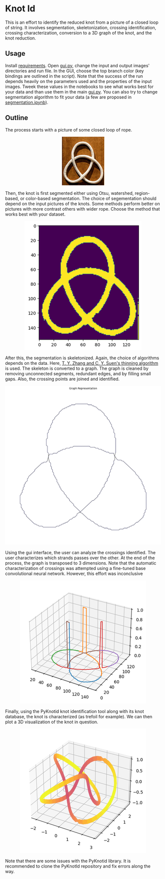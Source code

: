 # Knot Id

This is an effort to identify the reduced knot from a picture of a closed loop of string. It involves segmentation, skeletonization, crossing identification, crossing characterization, conversion to a 3D graph of the knot, and the knot reduction.

## Usage
Install [requirements](./requirements.txt). Open [gui.py](./gui.py), change the input and output images' directories and run file. In the GUI, choose the top branch color (key bindings are outlined in the script). Note that the success of the run depends heavily on the parameters used and the properties of the input images. Tweek these values in the notebooks to see what works best for your data and than use them in the main [gui.py](./gui.py). You can also try to change segmentation algorithm to fit your data (a few are proposed in [segmentation.ipynb](./segmentation.ipynb)). 

## Outline
The process starts with a picture of some closed loop of rope.

<p align="center">
    <img src="./figures/1_knot.jpg">
</p>

Then, the knot is first segmented either using Otsu, watershed, region-based, or color-based segmentation. The choice of segementation should depend on the input pictures of the knots. Some methods perform better on pictures with more contrast others with wider rope. Choose the method that works best with your dataset.

<p align="center">
    <img src="./figures/segmentation.jpg">
</p>

After this, the segmentation is skeletonized. Again, the choice of algorithms depends on the data. Here, [T. Y. Zhang and C. Y. Suen's thinning algorithm](https://teaching.vda.univie.ac.at/ipa/18w/Lab3/Zhan-Suen_algorithm.pdf) is used. The skeleton is converted to a graph. The graph is cleaned by removing unconnected segments, redundant edges, and by filling small gaps. Also, the crossing points are joined and identified.

<p align="center">
    <img src="./figures/graph.jpg">
</p>

Using the gui interface, the user can analyze the crossings identified. The user characterizes which strands passes over the other. At the end of the process, the graph is transposed to 3 dimensions. Note that the automatic characterization of crossings was attempted using a fine-tuned base convolutional neural network. However, this effort was inconclusive

<p align="center">
    <img src="./figures/knot_unformatted.jpg">
</p>

Finally, using the PyKnotid knot identification tool along with its knot database, the knot is characterized (as trefoil for example). We can then plot a 3D visualization of the knot in question.

<p align="center">
    <img src="./figures/knot_output.jpg">
</p>

Note that there are some issues with the PyKnotid library. It is recommended to clone the PyKnotId repository and fix errors along the way.
